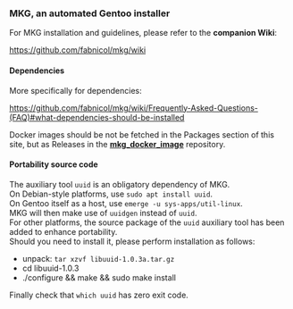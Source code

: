 ### MKG, an automated Gentoo installer

For MKG installation and guidelines, please refer to the **companion Wiki**:   

https://github.com/fabnicol/mkg/wiki

#### Dependencies

More specifically for dependencies:

https://github.com/fabnicol/mkg/wiki/Frequently-Asked-Questions-(FAQ)#what-dependencies-should-be-installed

Docker images should be not be fetched in the Packages section of this site, but as Releases in the [**mkg_docker_image**](https://github.com/fabnicol/mkg_docker_image/releases) repository.

#### Portability source code

The auxiliary tool `uuid` is an obligatory dependency of MKG.   
On Debian-style platforms, use `sudo apt install uuid`.   
On Gentoo itself as a host, use `emerge -u sys-apps/util-linux`.    
MKG will then make use of `uuidgen` instead of `uuid`.    
For other platforms, the source package of the `uuid` auxiliary tool has been added to enhance
portability.   
Should you need to install it, please perform installation as follows:
   
+ unpack: `tar xzvf libuuid-1.0.3a.tar.gz`   
+ cd libuuid-1.0.3
+ ./configure && make && sudo make install

Finally check that `which uuid` has zero exit code.




